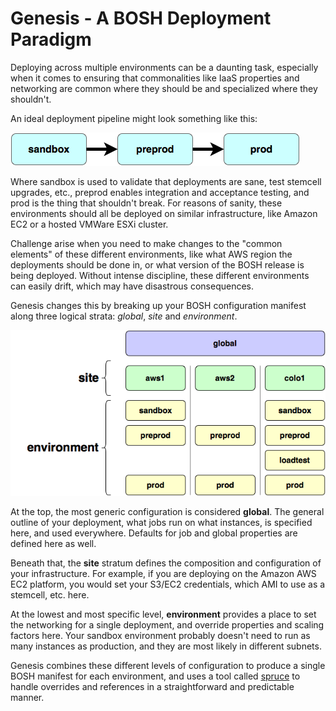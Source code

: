 Genesis - A BOSH Deployment Paradigm
====================================

Deploying across multiple environments can be a daunting task,
especially when it comes to ensuring that commonalities like IaaS
properties and networking are common where they should be and
specialized where they shouldn't.

An ideal deployment pipeline might look something like this:

![Environments](docs/envs.png)

Where sandbox is used to validate that deployments are sane, test
stemcell upgrades, etc., preprod enables integration and
acceptance testing, and prod is the thing that shouldn't break.
For reasons of sanity, these environments should all be deployed
on similar infrastructure, like Amazon EC2 or a hosted VMWare ESXi
cluster.

Challenge arise when you need to make changes to the "common
elements" of these different environments, like what AWS region
the deployments should be done in, or what version of the BOSH
release is being deployed.  Without intense discipline, these
different environments can easily drift, which may have disastrous
consequences.

Genesis changes this by breaking up your BOSH configuration
manifest along three logical strata: _global_, _site_ and
_environment_.

![Tiered Architecture](docs/tiers.png)

At the top, the most generic configuration is considered
**global**.  The general outline of your deployment, what jobs run
on what instances, is specified here, and used everywhere.
Defaults for job and global properties are defined here as well.

Beneath that, the **site** stratum defines the composition and
configuration of your infrastructure.  For example, if you are
deploying on the Amazon AWS EC2 platform, you would set your
S3/EC2 credentials, which AMI to use as a stemcell, etc. here.

At the lowest and most specific level, **environment** provides a
place to set the networking for a single deployment, and override
properties and scaling factors here.  Your sandbox environment
probably doesn't need to run as many instances as production, and
they are most likely in different subnets.

Genesis combines these different levels of configuration to
produce a single BOSH manifest for each environment, and uses a
tool called [spruce][spruce] to handle overrides and references in
a straightforward and predictable manner.

[spruce]: https://github.com/geofffranks/spruce
